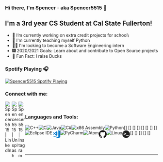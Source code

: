### Hi there, I'm Spencer - aka Spencer5515 👋

## I'm a 3rd year CS Student at Cal State Fullerton!

- 🔭 I’m currently working on extra credit projects for school\
- 🌾 I'm currently teaching myself Python
- 👨‍💻 I'm looking to become a Software Engineering intern
- 🎆 2020/2021 Goals: Learn about and contribute to Open Source projects
- 🦆 Fun Fact: I raise Ducks

### Spotify Playing 🎧
[<img src="https://now-playing-frostieboy55.vercel.app/api/spotify-playing" alt="Spencer5515 Spotify Playing" width="350" />](https://open.spotify.com/user/frostieboy55)

### Connect with me:

[<img align="left" alt="Spencer5515 | LinkedIn" width="22px" src="https://cdn.jsdelivr.net/npm/simple-icons@v3/icons/linkedin.svg" />][linkedin]
[<img align="left" alt="Spencer5515 | Unsplash" width= "22px" src="https://cdn.jsdelivr.net/npm/simple-icons@3.8.0/icons/unsplash.svg" />][Unsplash]
[<img align="left" alt="Spencer5515 | Instagram" width="22px" src="https://cdn.jsdelivr.net/npm/simple-icons@v3/icons/instagram.svg" />][instagram]

<br />

### Languages and Tools:

[<img align="left" alt="C++" wdith="26px" src="https://img.icons8.com/color/144/000000/c-plus-plus-logo.png" />]
[<img align="left" alt="C" wdith="26px" src="https://img.icons8.com/color/240/000000/c-programming.png" />]
[<img align="left" alt="Java" wdith="26px" src="https://icons.iconarchive.com/icons/dakirby309/simply-styled/256/Java-icon.png" />]
[<img align="left" alt="C#" wdith="26px" src="https://img.icons8.com/color/240/000000/c-sharp-logo.png" />]
[<img align="left" alt="x86 Assembly" wdith="26px" src="https://img.icons8.com/office/100/000000/Assembly-Lines.png" />]
[<img align="left" alt="Python" wdith="26px" src="https://img.icons8.com/color/240/000000/python.png" />]
[<img align="left" alt="Eclipse IDE" wdith="26px" src="https://icons.iconarchive.com/icons/papirus-team/papirus-apps/512/eclipse-icon.png" />]
[<img align="left" alt="Visual Studio Code" width="26px" src="https://raw.githubusercontent.com/github/explore/80688e429a7d4ef2fca1e82350fe8e3517d3494d/topics/visual-studio-code/visual-studio-code.png" />]
[<img align="left" alt="PyCharm" wdith="26px" src="https://icons.iconarchive.com/icons/papirus-team/papirus-apps/512/pycharm-icon.png" />]
[<img align="left" alt="Atom" wdith="26px" src="https://icons.iconarchive.com/icons/papirus-team/papirus-apps/512/atom-icon.png" />]
[<img align="left" alt="GitHub" width="26px" src="https://raw.githubusercontent.com/github/explore/78df643247d429f6cc873026c0622819ad797942/topics/github/github.png" />]
[<img align="left" alt="Linux" wdith="26px" src="https://icons.iconarchive.com/icons/martz90/circle/512/linux-icon.png" />]
[<img align="left" alt="Terminal" width="26px" src="https://raw.githubusercontent.com/github/explore/80688e429a7d4ef2fca1e82350fe8e3517d3494d/topics/terminal/terminal.png" />]

<br />
<br />

---

[instagram]: https://instagram.com/spencer.demera
[Unsplash]: https://unsplash.com/@spencer_demera
[linkedin]: https://www.linkedin.com/in/spencer-demera-939527199/
